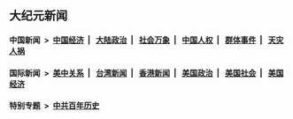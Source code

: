 ## 大纪元新闻

#### 中国新闻 &nbsp;>&nbsp; [中国经济](indexes/ncid283/README.md?05230045) &nbsp;| &nbsp; [大陆政治](indexes/ncid277/README.md?05230045) &nbsp;| &nbsp; [社会万象](indexes/ncid282/README.md?05230045) &nbsp;| &nbsp; [中国人权](indexes/ncid278/README.md?05230045) &nbsp;| &nbsp; [群体事件](indexes/ncid279/README.md?05230045) &nbsp;| &nbsp; [天灾人祸](indexes/ncid280/README.md?05230045)

#### 国际新闻 &nbsp;>&nbsp; [美中关系](indexes/nf1412576/README.md?05230045) &nbsp;| &nbsp; [台湾新闻](indexes/ncid1349361/README.md?05230045) &nbsp;| &nbsp; [香港新闻](indexes/ncid1349362/README.md?05230045) &nbsp;| &nbsp; [美国政治](indexes/ncid1078159/README.md?05230045) &nbsp;| &nbsp; [美国社会](indexes/ncid1078160/README.md?05230045) &nbsp;| &nbsp; [美国经济](indexes/ncid1078158/README.md?05230045)

#### 特别专题 &nbsp;>&nbsp; [中共百年历史](https://github.com/epoch-news/epoch-special/blob/master/README.md?05230045)  
